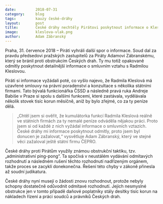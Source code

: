 ```yaml
---
date:         2018-07-31
category:     blog
tags:         kauzy české-dráhy
layout:       post
title:        České dráhy nechtěly Pirátovi poskytnout informace o Kleslové, soud mu dal za pravdu
image:        kleslova-vlak.png
author:       Adam Zábranský
---
```


Praha, 31. července 2018 – Piráti vyhráli další spor o informace. Soud dal za pravdu předsedovi pražských zastupitelů za Piráty Adamovi Zábranskému, který se bránil proti obstrukcím Českých drah. Ty mu totiž opakovaně odmítly poskytnout detailnější informace o smluvním vztahu s Radmilou Kleslovou.

Piráti si informace vyžádali poté, co vyšlo najevo, že Radmila Kleslová má uzavřené smlouvy na právní poradenství a konzultace s několika státními firmami. Tato bývalá funkcionářka ČSSD a následně pravá ruka Andreje Babiše v Praze si spolu s dalšími funkcemi, které zastávala, vydělávala několik stovek tisíc korun měsíčně, aniž by bylo zřejmé, co za ty peníze dělá.

> „Chtěl jsem si ověřit, že kumulátorka funkcí Radmila Kleslová reálně ve státních firmách za ty nemalé peníze odváděla nějakou práci. Proto jsem si od každé z nich vyžádal informace o smluvních vztazích. České dráhy mi informace poskytnout odmítly, proto jsem byl donucen je zažalovat,“ vysvětluje Adam Zábranský, který ve stejné věci zažaloval ještě státní firmu ČEPRO.

České dráhy proti Pirátům využily známou obstrukční taktiku, tzv. „administrativní ping-pong“. Ta spočívá v neustálém vydávání odmítavých rozhodnutí a následném rušení těchto rozhodnutí nadřízeným orgánem, takže proces se zacyklí donekonečna. Řešení této chyby v zákoně přinesla až soudní judikatura.

České dráhy nyní musejí o žádosti znovu rozhodnout, protože nebyly schopny dostatečně odůvodnit odmítavé rozhodnutí. Jejich nesmyslné obstrukce jen v tomto případě daňové poplatníky stály desítky tisíc korun na nákladech řízení a práci soudců a právníků Českých drah.
